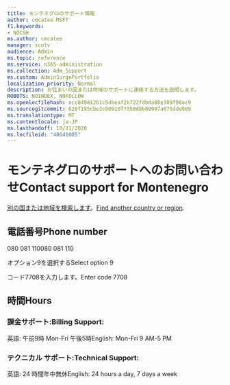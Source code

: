 ```yaml
---
title: モンテネグロのサポート情報
author: cmcatee-MSFT
f1.keywords:
- NOCSH
ms.author: cmcatee
manager: scotv
audience: Admin
ms.topic: reference
ms.service: o365-administration
ms.collection: Adm_Support
ms.custom: AdminSurgePortfolio
localization_priority: Normal
description: お住まいの国または地域のサポートに連絡する方法を説明します。
ROBOTS: NOINDEX, NOFOLLOW
ms.openlocfilehash: ecc049812b1c5dbeaf2b722fdbda08e309f00ac9
ms.sourcegitcommit: 628f195cbe3c00910f7350d8b09997a675dde989
ms.translationtype: MT
ms.contentlocale: ja-JP
ms.lasthandoff: 10/21/2020
ms.locfileid: "48641005"
---
```

# <a name="contact-support-for-montenegro"></a><span data-ttu-id="e06ee-103">モンテネグロのサポートへのお問い合わせ</span><span class="sxs-lookup"><span data-stu-id="e06ee-103">Contact support for Montenegro</span></span>

<span data-ttu-id="e06ee-104">[別の国または地域を検索します](../contact-support-for-business-products.md)。</span><span class="sxs-lookup"><span data-stu-id="e06ee-104">[Find another country or region](../contact-support-for-business-products.md).</span></span>

## <a name="phone-number"></a><span data-ttu-id="e06ee-105">電話番号</span><span class="sxs-lookup"><span data-stu-id="e06ee-105">Phone number</span></span>
<span data-ttu-id="e06ee-106">080 081 110</span><span class="sxs-lookup"><span data-stu-id="e06ee-106">080 081 110</span></span>

<span data-ttu-id="e06ee-107">オプション9を選択する</span><span class="sxs-lookup"><span data-stu-id="e06ee-107">Select option 9</span></span>

<span data-ttu-id="e06ee-108">コード7708を入力します。</span><span class="sxs-lookup"><span data-stu-id="e06ee-108">Enter code 7708</span></span>

## <a name="hours"></a><span data-ttu-id="e06ee-109">時間</span><span class="sxs-lookup"><span data-stu-id="e06ee-109">Hours</span></span>
### <a name="billing-support"></a><span data-ttu-id="e06ee-110">課金サポート:</span><span class="sxs-lookup"><span data-stu-id="e06ee-110">Billing Support:</span></span>

<span data-ttu-id="e06ee-111">英語: 午前9時 Mon-Fri 午後5時</span><span class="sxs-lookup"><span data-stu-id="e06ee-111">English: Mon-Fri 9 AM-5 PM</span></span>

### <a name="technical-support"></a><span data-ttu-id="e06ee-112">テクニカル サポート:</span><span class="sxs-lookup"><span data-stu-id="e06ee-112">Technical Support:</span></span>

<span data-ttu-id="e06ee-113">英語: 24 時間年中無休</span><span class="sxs-lookup"><span data-stu-id="e06ee-113">English: 24 hours a day, 7 days a week</span></span>
